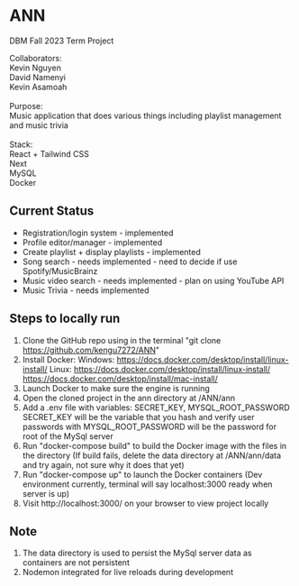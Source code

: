 # ANN
DBM Fall 2023 Term Project

Collaborators:<br>
Kevin Nguyen<br>
David Namenyi<br>
Kevin Asamoah<br>
<br>
Purpose:<br>
Music application that does various things including playlist management and music trivia<br>
<br>
Stack:<br>
React + Tailwind CSS<br>
Next<br>
MySQL<br>
Docker

## Current Status
- Registration/login system - implemented
- Profile editor/manager  - implemented
- Create playlist + display playlists - implemented
- Song search - needs implemented - need to decide if use Spotify/MusicBrainz
- Music video search - needs implemented - plan on using YouTube API
- Music Trivia - needs implemented

## Steps to locally run
1. Clone the GitHub repo using in the terminal "git clone https://github.com/kengu7272/ANN"
2. Install Docker:
Windows: https://docs.docker.com/desktop/install/linux-install/
Linux: https://docs.docker.com/desktop/install/linux-install/
https://docs.docker.com/desktop/install/mac-install/
3. Launch Docker to make sure the engine is running
4. Open the cloned project in the ann directory at /ANN/ann
4. Add a .env file with variables: SECRET_KEY, MYSQL_ROOT_PASSWORD
SECRET_KEY will be the variable that you hash and verify user passwords with
MYSQL_ROOT_PASSWORD will be the password for root of the MySql server
5. Run "docker-compose build" to build the Docker image with the files in the directory
(If build fails, delete the data directory at /ANN/ann/data and try again, not sure why it does that yet)
6. Run "docker-compose up" to launch the Docker containers
(Dev environment currently, terminal will say localhost:3000 ready when server is up)
7. Visit http://localhost:3000/ on your browser to view project locally

## Note
1. The data directory is used to persist the MySql server data as containers are not persistent
2. Nodemon integrated for live reloads during development

